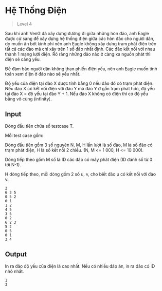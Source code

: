 ﻿# Hệ Thống Điện
>
> Level 4

Sau khi anh VenG đã xây dựng đường đi giữa những hòn đảo,
anh Eagle được cử sang để xây dựng hệ thống điện giữa các hòn đảo cho người dân,
do muốn ăn bớt kinh phí nên anh Eagle không xây dựng trạm phát điện trên tất cả các đảo mà chỉ xây trên 1 số đảo nhất định.
Các đảo kết nối với nhau thành 1 mạng lưới điện. Rõ ràng những đảo nào ở càng xa nguồn phát thì điện sẽ càng yếu.

Để đảm bảo người dân không than phiền điện yếu, nên anh Eagle muốn tính toán xem điện ở đảo nào sẽ yếu nhất.

Độ yếu của điện tại đảo X được tính bằng 0 nếu đảo đó có trạm phát điện.
Nếu đảo X có kết nối điện với đảo Y mà đảo Y ở gần trạm phát hơn, độ yếu tại đảo X = độ yếu tại đảo Y + 1.
Nếu đảo X không có điện thì có độ yếu bằng vô cùng (infinity).

## Input

Dòng đầu tiên chứa số testcase T.

Mỗi test case gồm:

Dòng đầu tiên gồm 3 số nguyên N, M, H lần lượt là số đảo, M là số đảo có trạm phát điện, H là số kết nối 2 chiều. (N, M <= 1 000, H <= 10 000).

Dòng tiếp theo gồm M số là ID các đảo có máy phát điện (ID đánh số từ 0 tới N-1).

H dòng tiếp theo, mỗi dòng gồm 2 số u, v, cho biết đảo u có kết nối với đảo v.

```
2
6 3 5
0 5 2
0 1
1 2
4 5
3 5
0 2
6 2 3
5 2
0 5
0 1
3 4
```

## Output

In ra đảo độ yếu của điện là cao nhất. Nếu có nhiều đáp án, in ra đảo có ID nhỏ nhất.

 
```
1
3
```